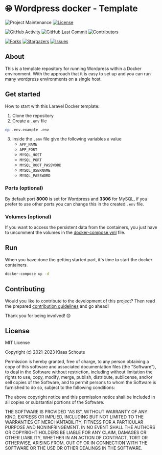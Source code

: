 <!--
*** To avoid retyping too much info. Do a search and replace for the following:
*** github_username, repo_name
-->

# 🌐 Wordpress docker - Template
<!-- PROJECT SHIELDS -->
![Project Maintenance][maintenance-shield]
[![License][license-shield]](LICENSE)

[![GitHub Activity][commits-shield]][commits]
[![GitHub Last Commit][last-commit-shield]][commits]
[![Contributors][contributors-shield]][contributors-url]

[![Forks][forks-shield]][forks-url]
[![Stargazers][stars-shield]][stars-url]
[![Issues][issues-shield]][issues-url]

## About

This is a template repository for running Wordpress within a Docker environment. With the approach that it is easy to set up and you can run many wordpress environments on a single host.

## Get started

How to start with this Laravel Docker template:

1. Clone the repository
2. Create a `.env` file

```bash
cp .env.example .env
```

3. Inside the `.env` file give the following variables a value
    - `APP_NAME`
    - `APP_PORT`
    - `MYSQL_HOST`
    - `MYSQL_PORT`
    - `MYSQL_ROOT_PASSWORD`
    - `MYSQL_USERNAME`
    - `MYSQL_PASSWORD`

### Ports (optional)

By default port **8000** is set for Wordpress and **3306** for MySQL, if you prefer to use other ports you can change this in the created `.env` file.

### Volumes (optional)

If you want to access the persistent data from the containers, you just have to uncomment the volumes in the [docker-compose.yml](docker-compose.yml) file.

## Run

When you have done the getting started part, it's time to start the docker containers.

```bash
docker-compose up -d
```

## Contributing

Would you like to contribute to the development of this project? Then read the prepared [contribution guidelines](CONTRIBUTING.md) and go ahead!

Thank you for being involved! :heart_eyes:

## License

MIT License

Copyright (c) 2021-2023 Klaas Schoute

Permission is hereby granted, free of charge, to any person obtaining a copy
of this software and associated documentation files (the "Software"), to deal
in the Software without restriction, including without limitation the rights
to use, copy, modify, merge, publish, distribute, sublicense, and/or sell
copies of the Software, and to permit persons to whom the Software is
furnished to do so, subject to the following conditions:

The above copyright notice and this permission notice shall be included in all
copies or substantial portions of the Software.

THE SOFTWARE IS PROVIDED "AS IS", WITHOUT WARRANTY OF ANY KIND, EXPRESS OR
IMPLIED, INCLUDING BUT NOT LIMITED TO THE WARRANTIES OF MERCHANTABILITY,
FITNESS FOR A PARTICULAR PURPOSE AND NONINFRINGEMENT. IN NO EVENT SHALL THE
AUTHORS OR COPYRIGHT HOLDERS BE LIABLE FOR ANY CLAIM, DAMAGES OR OTHER
LIABILITY, WHETHER IN AN ACTION OF CONTRACT, TORT OR OTHERWISE, ARISING FROM,
OUT OF OR IN CONNECTION WITH THE SOFTWARE OR THE USE OR OTHER DEALINGS IN THE
SOFTWARE.

<!-- MARKDOWN LINKS & IMAGES -->
[maintenance-shield]: https://img.shields.io/maintenance/yes/2023.svg?style=for-the-badge
[contributors-shield]: https://img.shields.io/github/contributors/klaasnicolaas/wordpress-docker.svg?style=for-the-badge
[contributors-url]: https://github.com/klaasnicolaas/wordpress-docker/graphs/contributors
[forks-shield]: https://img.shields.io/github/forks/klaasnicolaas/wordpress-docker.svg?style=for-the-badge
[forks-url]: https://github.com/klaasnicolaas/wordpress-docker/network/members
[stars-shield]: https://img.shields.io/github/stars/klaasnicolaas/wordpress-docker.svg?style=for-the-badge
[stars-url]: https://github.com/klaasnicolaas/wordpress-docker/stargazers
[issues-shield]: https://img.shields.io/github/issues/klaasnicolaas/wordpress-docker.svg?style=for-the-badge
[issues-url]: https://github.com/klaasnicolaas/wordpress-docker/issues
[license-shield]: https://img.shields.io/github/license/klaasnicolaas/wordpress-docker.svg?style=for-the-badge
[commits-shield]: https://img.shields.io/github/commit-activity/y/klaasnicolaas/wordpress-docker.svg?style=for-the-badge
[commits]: https://github.com/klaasnicolaas/wordpress-docker/commits/master
[last-commit-shield]: https://img.shields.io/github/last-commit/klaasnicolaas/wordpress-docker.svg?style=for-the-badge